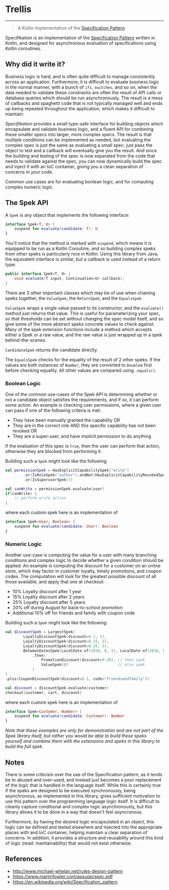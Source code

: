 # Trellis
---

> A Kotlin implementation of the [Specification Pattern](https://en.wikipedia.org/wiki/Specification_pattern)

Specifikation is an implementation of the [Specification Pattern](https://en.wikipedia.org/wiki/Specification_pattern)
written in Kotlin, and designed for asynchronous evaluation of specifications using Kotlin coroutines.

## Why did it write it?

Business logic is hard, and is often quite difficult to manage consistently across an application. Furthermore, it is
difficult to evaluate business logic in the normal manner, with a bunch of `ifs`, `switches`, and so on, when the data
needed to validate these constraints are often the result of API calls or database queries which should be run 
asynchronously. The result is a mess of callbacks and spaghetti code that is not typically managed well and ends up 
being repeated throughout the application, which makes it difficult to maintain.

_Specifikation_ provides a small type-safe interface for building objects which encapsulate and validate business logic, 
and a fluent API for combining these smaller specs into larger, more complex specs. The result is that multiple 
conditions can be implemented as needed, but evaluating the complex spec is just the same as evaluating a small spec:
just pass the object to test and a callback will eventually give you the result. And since the building and testing of 
the spec is now separated from the code that needs to validate against the spec, you can now dynamically build the spec
and inject it with an IoC container, giving you a clean separation of concerns in your code.

Common use cases are for evaluating boolean logic, and for computing complex numeric logic. 

## The Spek API

A `Spek` is any object that implements the following interface:

```kotlin
interface Spek<T, U> {
    suspend fun evaluate(candidate: T): U
}
```

You'll notice that the method is marked with `suspend`, which means it is equipped to be run as a Kotlin Coroutine, and 
so building complex speks from other speks is particularly nice in Kotlin. Using this library from Java, the equivalent 
interface is similar, but a callback is used instead of a return type:

```java
public interface Spek<T, U> {
    void evaluate(T input, Continuation<U> callback);
}
```

There are 3 other important classes which may be of use when chaining speks together, the `ValueSpek`, the `ReturnSpek`, 
and the `EqualsSpek`. 

`ValueSpek` wraps a single value passed to its constructor, and the `evaluate()` method just returns that value. This is
useful for parameterizing your spec, so that thresholds can be set without changing the spec model itself, and so give
some of the more abstract speks concrete values to check against. Many of the spek extension functions include a method
which accepts either a Spek or a raw value, and the raw value is just wrapped up in a spek behind-the-scenes.

`CandidateSpek` returns the candidate directly. 

The `EqualsSpek` checks for the equality of the result of 2 other speks. If the values are both instances of `Number`, 
they are converted to `Double`s first before checking equality. All other values are compared using `.equals()`.

### Boolean Logic

One of the common use-cases of the Spek API is determining whether or not a candidate object satisfies the requirements, 
and if so, it can perform some action. An example is checking user permissions, where a given user can pass if one of
the following criteria is met:

- They have been manually granted the capability
    OR
- They are in the correct role AND this specific capability has not been revoked
    OR
- They are a super-user, and have implicit permission to do anything

If the evaluation of this spec is `true`, then the user can perform that action, otherwise they are blocked from 
performing it. 

Building such a `Spek` might look like the following:

```kotlin
val permissionSpek = HasExplicitCapabilitySpek("write")
        .or(IsRoleSpek("author").andNot(HasExplicitCapabilityRevokedSpek("write")))
        .or(IsSuperuserSpek())

val canWrite = permissionSpek.evaluate(user)
if(canWrite) {
    // perform write action
}
```

where each custom spek here is an implementation of

```kotlin
interface Spek<User, Boolean> {
    suspend fun evaluate(candidate: User): Boolean
}
```

### Numeric Logic

Another use-case is computing the value for a user with many branching conditions and complex logic to decide whether 
a given condition should be applied. An example is computing the discount for a customer on an online store, which may
factor in customer loyalty, timely promotions, and coupon codes. The computation will look for the greatest possible 
discount of all those available, and apply that one at checkout:

- 10% Loyalty discount after 1 year
- 15% Loyalty discount after 2 years
- 25% Loyalty discount after 5 years
- 20% off during August for back-to-school promotion
- Additional 10% off for friends and family with coupon code

Building such a `Spek` might look like the following:

```kotlin
val discountSpek = LargestSpek(
        LoyaltyDiscountSpek(discount=0.1, 1),
        LoyaltyDiscountSpek(discount=0.15, 2),
        LoyaltyDiscountSpek(discount=0.25, 5),
        BetweenDatesSpek(LocalDate.of(2018, 8, 1), LocalDate.of(2018, 8, 31))
            .then(
                PromotionDiscount(discount=0.20), // then spek
                ValueSpek(0)                      // else spek
            )
)
.plus(CouponDiscountSpek(discount=0.1, code="friendsandfamily"))

val discount = discountSpek.evaluate(customer)
checkout(customer, cart, discount)
```

where each custom spek here is an implementation of

```kotlin
interface Spek<Customer, Number> {
    suspend fun evaluate(candidate: Customer): Number
}
```

_Note that these examples are only for demonstration and are not part of the Spek library itself, but rather you would
be able to build these speks yourself and combine them with the extensions and speks in this library to build the full
spek._

## Notes

There is some criticism over the use of the Specification pattern, as it tends be to abused and over-used, and instead
just becomes a poor replacement of the logic that is handled in the language itself. While this is certainly true if the
speks are designed to be executed synchronously, being asynchronous, as implemented in this library, gives sufficient
motivation to use this pattern over the programming language logic itself. It is difficult to cleanly capture 
conditional and complex logic asynchronously, but this library allows it to be done in a way that doesn't feel 
asyncronous. 

Furthermore, by having the desired logic encapsulated in an object, this logic can be defined and tested elsewhere and 
injected into the appropriate places with and IoC container, helping maintain a clear separation of concerns. In 
addition, it provides a structure and reusability around this kind of logic (read: maintainability) that would not exist
otherwise.  

## References

- http://www.michael-whelan.net/rules-design-pattern
- https://www.martinfowler.com/apsupp/spec.pdf
- https://en.wikipedia.org/wiki/Specification_pattern
